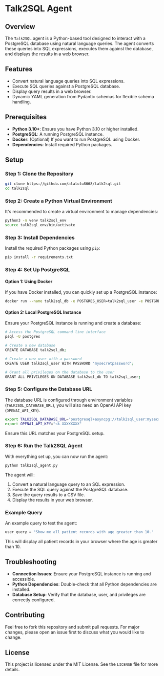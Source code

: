 # Talk2SQL Agent

## Overview

The `Talk2SQL` agent is a Python-based tool designed to interact with a PostgreSQL database using natural language queries. The agent converts these queries into SQL expressions, executes them against the database, and displays the results in a web browser.

## Features

- Convert natural language queries into SQL expressions.
- Execute SQL queries against a PostgreSQL database.
- Display query results in a web browser.
- Dynamic YAML generation from Pydantic schemas for flexible schema handling.

## Prerequisites

- **Python 3.10+**: Ensure you have Python 3.10 or higher installed.
- **PostgreSQL**: A running PostgreSQL instance.
- **Docker**: (Optional) If you want to run PostgreSQL using Docker.
- **Dependencies**: Install required Python packages.

## Setup

### Step 1: Clone the Repository

```bash
git clone https://github.com/alalulu8668/talk2sql.git
cd talk2sql
```

### Step 2: Create a Python Virtual Environment

It's recommended to create a virtual environment to manage dependencies:

```bash
python3 -m venv talk2sql_env
source talk2sql_env/bin/activate
```

### Step 3: Install Dependencies

Install the required Python packages using `pip`:

```bash
pip install -r requirements.txt
```


### Step 4: Set Up PostgreSQL

#### Option 1: Using Docker

If you have Docker installed, you can quickly set up a PostgreSQL instance:

```bash
docker run --name talk2sql_db -e POSTGRES_USER=talk2sql_user -e POSTGRES_PASSWORD=mysecretpassword -e POSTGRES_DB=talk2sql_db -p 5432:5432 -d postgres
```

#### Option 2: Local PostgreSQL Instance

Ensure your PostgreSQL instance is running and create a database:

```bash
# Access the PostgreSQL command line interface
psql -U postgres

# Create a new database
CREATE DATABASE talk2sql_db;

# Create a new user with a password
CREATE USER talk2sql_user WITH PASSWORD 'mysecretpassword';

# Grant all privileges on the database to the user
GRANT ALL PRIVILEGES ON DATABASE talk2sql_db TO talk2sql_user;
```

### Step 5: Configure the Database URL

The database URL is configured through environment variables (`TALK2SQL_DATABASE_URL`), you will also need an OpenAI API key (`OPENAI_API_KEY`).
    
```bash
export TALK2SQL_DATABASE_URL="postgresql+asyncpg://talk2sql_user:mysecretpassword@localhost/talk2sql_db"
export OPENAI_API_KEY="sk-XXXXXXXX"
```

Ensure this URL matches your PostgreSQL setup.

### Step 6: Run the Talk2SQL Agent

With everything set up, you can now run the agent:

```bash
python talk2sql_agent.py
```

The agent will:

1. Convert a natural language query to an SQL expression.
2. Execute the SQL query against the PostgreSQL database.
3. Save the query results to a CSV file.
4. Display the results in your web browser.

### Example Query

An example query to test the agent:

```python
user_query = "Show me all patient records with age greater than 10."
```

This will display all patient records in your browser where the age is greater than 10.

## Troubleshooting

- **Connection Issues**: Ensure your PostgreSQL instance is running and accessible.
- **Python Dependencies**: Double-check that all Python dependencies are installed.
- **Database Setup**: Verify that the database, user, and privileges are correctly configured.

## Contributing

Feel free to fork this repository and submit pull requests. For major changes, please open an issue first to discuss what you would like to change.

## License

This project is licensed under the MIT License. See the `LICENSE` file for more details.